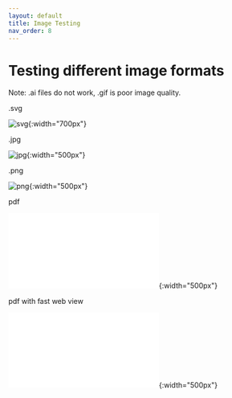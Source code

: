```yaml
---
layout: default
title: Image Testing
nav_order: 8
---
```


# Testing different image formats
Note: .ai files do not work, .gif is poor image quality. 


.svg

![svg](/images/testimage.svg){:width="700px"}


.jpg

![jpg](/images/testimage.jpg){:width="500px"}

.png

![png](/images/testimage.png){:width="500px"}

pdf 

![pdf1](/images/withfastwebview.pdf){:width="500px"}


pdf with fast web view

![pdf2](/images/nofastweb.pdf){:width="500px"}





